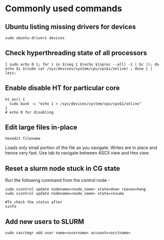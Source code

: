 
# Commonly used commands 

## Ubuntu listing missing drivers for devices

```
sudo ubuntu-drivers devices
```

## Check hyperthreading state of all processors

```
{ sudo echo 0 1; for i in $(seq 1 $(echo $(nproc --all) -1 | bc )); do echo $i $(sudo cat /sys/devices/system/cpu/cpu$i/online) ; done } | less;
```

## Enable disable HT for particular core

```
ht_on() {
  sudo bash -c "echo 1 > /sys/devices/system/cpu/cpu$1/online" 
}
# echo 0 for disabling
```

## Edit large files in-place

```
hexedit filename
```
Loads only small portion of the file as you navigate. Writes are in place and hence very fast. Use tab to navigate between ASCII view and Hex view.


## Reset a slurm node stuck in CG state 
Run the following command from the control node - 
```
sudo scontrol update nodename=<node_name> state=down reason=hang
sudo scontrol update nodename=<node_name> state=resume

#To check the status after
sinfo
```

## Add new users to SLURM
```
sudo sacctmgr add user name=<username> account=<acctname>
```

